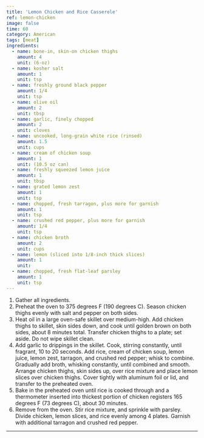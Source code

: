 ```yaml
---
title: 'Lemon Chicken and Rice Casserole'
ref: lemon-chicken
image: false
time: 60
category: American
tags: [meat]
ingredients:
  - name: bone-in, skin-on chicken thighs
    amount: 4
    unit: (6-oz)
  - name: kosher salt
    amount: 1
    unit: tsp
  - name: freshly ground black pepper
    amount: 1/4
    unit: tsp
  - name: olive oil
    amount: 2
    unit: tbsp
  - name: garlic, finely chopped
    amount: 2
    unit: cloves
  - name: uncooked, long-grain white rice (rinsed)
    amount: 1.5
    unit: cups
  - name: cream of chicken soup
    amount: 1
    unit: (10.5 oz can)
  - name: freshly squeezed lemon juice
    amount: 1
    unit: tbsp
  - name: grated lemon zest
    amount: 1
    unit: tsp
  - name: chopped, fresh tarragon, plus more for garnish
    amount: 1
    unit: tsp
  - name: crushed red pepper, plus more for garnish
    amount: 1/4
    unit: tsp
  - name: chicken broth
    amount: 2
    unit: cups
  - name: lemon (sliced into 1/8-inch thick slices)
    amount: 1
    unit:
  - name: chopped, fresh flat-leaf parsley
    amount: 1
    unit: tsp
---
```


1. Gather all ingredients.
2. Preheat the oven to 375 degrees F (190 degrees C). Season chicken thighs evenly with salt
and pepper on both sides.
3. Heat oil in a large oven-safe skillet over medium-high. Add chicken thighs to skillet, skin
sides down, and cook until golden brown on both sides, about 8 minutes total. Transfer chicken
thighs to a plate; set aside. Do not wipe skillet clean.
4. Add garlic to drippings in the skillet. Cook, stirring constantly, until fragrant, 10 to 20 seconds.
Add rice, cream of chicken soup, lemon juice, lemon zest, tarragon, and crushed red pepper;
whisk to combine. Gradually add broth, whisking constantly, until combined and smooth.
Arrange chicken thighs, skin sides up, over rice mixture and place lemon slices over chicken
thighs. Cover tightly with aluminum foil or lid, and transfer to the preheated oven.
5. Bake in the preheated oven until rice is cooked through and a thermometer inserted into
thickest portion of chicken registers 165 degrees F (73 degrees C), about 30 minutes.
6. Remove from the oven. Stir rice mixture, and sprinkle with parsley. Divide chicken, lemon
slices, and rice evenly among 4 plates. Garnish with
additional tarragon and crushed red pepper.

---
